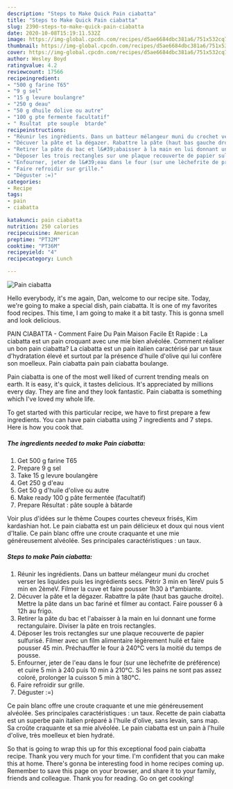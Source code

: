 ```yaml
---
description: "Steps to Make Quick Pain ciabatta"
title: "Steps to Make Quick Pain ciabatta"
slug: 2390-steps-to-make-quick-pain-ciabatta
date: 2020-10-08T15:19:11.532Z
image: https://img-global.cpcdn.com/recipes/d5ae6684dbc381a6/751x532cq70/pain-ciabatta-photo-principale-de-la-recette.jpg
thumbnail: https://img-global.cpcdn.com/recipes/d5ae6684dbc381a6/751x532cq70/pain-ciabatta-photo-principale-de-la-recette.jpg
cover: https://img-global.cpcdn.com/recipes/d5ae6684dbc381a6/751x532cq70/pain-ciabatta-photo-principale-de-la-recette.jpg
author: Wesley Boyd
ratingvalue: 4.2
reviewcount: 17566
recipeingredient:
- "500 g farine T65"
- "9 g sel"
- "15 g levure boulangre"
- "250 g deau"
- "50 g dhuile dolive ou autre"
- "100 g pte fermente facultatif"
- " Rsultat  pte souple  btarde"
recipeinstructions:
- "Réunir les ingrédients. Dans un batteur mélangeur muni du crochet verser les liquides puis les ingrédients secs. Pétrir 3 min en 1èreV puis 5 min en 2èmeV. Filmer la cuve et faire pousser 1h30 à t°ambiante."
- "Décuver la pâte et la dégazer. Rabattre la pâte (haut bas gauche droite). Mettre la pâte dans un bac fariné et filmer au contact. Faire pousser 6 à 12h au frigo."
- "Retirer la pâte du bac et l&#39;abaisser à la main en lui donnant une forme rectangulaire. Diviser la pâte en trois rectangles."
- "Déposer les trois rectangles sur une plaque recouverte de papier sulfurisé. Filmer avec un film alimentaire légèrement huilé et faire pousser 45 min. Préchauffer le four à 240°C vers la moitié du temps de pousse."
- "Enfourner, jeter de l&#39;eau dans le four (sur une lèchefrite de préférence) et cuire 5 min à 240 puis 10 min à 210°C. Si les pains ne sont pas assez coloré, prolonger la cuisson 5 min à 180°C."
- "Faire refroidir sur grille."
- "Déguster :=)"
categories:
- Recipe
tags:
- pain
- ciabatta

katakunci: pain ciabatta 
nutrition: 250 calories
recipecuisine: American
preptime: "PT32M"
cooktime: "PT36M"
recipeyield: "4"
recipecategory: Lunch

---
```



![Pain ciabatta](https://img-global.cpcdn.com/recipes/d5ae6684dbc381a6/751x532cq70/pain-ciabatta-photo-principale-de-la-recette.jpg)

Hello everybody, it's me again, Dan, welcome to our recipe site. Today, we're going to make a special dish, pain ciabatta. It is one of my favorites food recipes. This time, I am going to make it a bit tasty. This is gonna smell and look delicious.

PAIN CIABATTA - Comment Faire Du Pain Maison Facile Et Rapide : La ciabatta est un pain croquant avec une mie bien alvéolée. Comment réaliser un bon pain ciabatta? La ciabatta est un pain italien caractérisé par un taux d&#39;hydratation élevé et surtout par la présence d&#39;huile d&#39;olive qui lui confère son moelleux. Pain ciabatta pain pain ciabatta boulange.

Pain ciabatta is one of the most well liked of current trending meals on earth. It is easy, it's quick, it tastes delicious. It's appreciated by millions every day. They are fine and they look fantastic. Pain ciabatta is something which I've loved my whole life.


To get started with this particular recipe, we have to first prepare a few ingredients. You can have pain ciabatta using 7 ingredients and 7 steps. Here is how you cook that.

<!--inarticleads1-->

##### The ingredients needed to make Pain ciabatta:

1. Get 500 g farine T65
1. Prepare 9 g sel
1. Take 15 g levure boulangère
1. Get 250 g d&#39;eau
1. Get 50 g d&#39;huile d&#39;olive ou autre
1. Make ready 100 g pâte fermentée (facultatif)
1. Prepare  Résultat : pâte souple à bâtarde


Voir plus d&#39;idées sur le thème Coupes courtes cheveux frisés, Kim kardashian hot. Le pain ciabatta est un pain délicieux et doux qui nous vient d&#39;Italie. Ce pain blanc offre une croute craquante et une mie généreusement alvéolée. Ses principales caractéristiques : un taux. 

<!--inarticleads2-->

##### Steps to make Pain ciabatta:

1. Réunir les ingrédients. Dans un batteur mélangeur muni du crochet verser les liquides puis les ingrédients secs. Pétrir 3 min en 1èreV puis 5 min en 2èmeV. Filmer la cuve et faire pousser 1h30 à t°ambiante.
1. Décuver la pâte et la dégazer. Rabattre la pâte (haut bas gauche droite). Mettre la pâte dans un bac fariné et filmer au contact. Faire pousser 6 à 12h au frigo.
1. Retirer la pâte du bac et l&#39;abaisser à la main en lui donnant une forme rectangulaire. Diviser la pâte en trois rectangles.
1. Déposer les trois rectangles sur une plaque recouverte de papier sulfurisé. Filmer avec un film alimentaire légèrement huilé et faire pousser 45 min. Préchauffer le four à 240°C vers la moitié du temps de pousse.
1. Enfourner, jeter de l&#39;eau dans le four (sur une lèchefrite de préférence) et cuire 5 min à 240 puis 10 min à 210°C. Si les pains ne sont pas assez coloré, prolonger la cuisson 5 min à 180°C.
1. Faire refroidir sur grille.
1. Déguster :=)


Ce pain blanc offre une croute craquante et une mie généreusement alvéolée. Ses principales caractéristiques : un taux. Recette de pain ciabatta est un superbe pain italien préparé à l&#39;huile d&#39;olive, sans levain, sans map. Sa croûte craquante et sa mie alvéolée. Le pain ciabatta est un pain à l&#39;huile d&#39;olive, très moelleux et bien hydraté. 

So that is going to wrap this up for this exceptional food pain ciabatta recipe. Thank you very much for your time. I'm confident that you can make this at home. There's gonna be interesting food in home recipes coming up. Remember to save this page on your browser, and share it to your family, friends and colleague. Thank you for reading. Go on get cooking!
